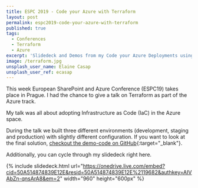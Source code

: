 ```yaml
---
title: ESPC 2019 - Code your Azure with Terraform
layout: post
permalink: espc2019-code-your-azure-with-terraform
published: true
tags: 
  - Conferences
  - Terraform
  - Azure
excerpt: 'Slidedeck and Demos from my Code your Azure Deployments using HashiCorp Terraform talk at European SharePoint and Azure Conference 2019 in Prague.'
image: /terraform.jpg
unsplash_user_name: Elaine Casap
unsplash_user_ref: ecasap
---
```


This week European SharePoint and Azure Conference (ESPC19) takes place in Prague. I had the chance to give a talk on Terraform as part of the Azure track.

My talk was all about adopting Infrastructure as Code (IaC) in the Azure space.

During the talk we built three different environments (development, staging and production) with slightly different configuration. If you want to look at the final solution, [checkout the demo-code on GitHub](https://github.com/ThorstenHans/espc2019-terraform){:target="_blank"}.

Additionally, you can cycle through my slidedeck right here.


{% include slidedeck.html url="https://onedrive.live.com/embed?cid=50A514874839E12E&resid=50A514874839E12E%2119682&authkey=AIVAbZn-qnsArA8&em=2" width="960" height="600px" %}
